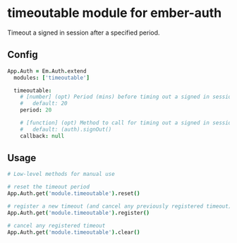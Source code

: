 # timeoutable module for ember-auth

Timeout a signed in session after a specified period.

## Config

```coffeescript
App.Auth = Em.Auth.extend
  modules: ['timeoutable']

  timeoutable:
    # [number] (opt) Period (mins) before timing out a signed in session;
    #   default: 20
    period: 20

    # [function] (opt) Method to call for timing out a signed in session;
    #   default: (auth).signOut()
    callback: null
```

## Usage

```coffeescript
# Low-level methods for manual use

# reset the timeout period
App.Auth.get('module.timeoutable').reset()

# register a new timeout (and cancel any previously registered timeout)
App.Auth.get('module.timeoutable').register()

# cancel any registered timeout
App.Auth.get('module.timeoutable').clear()
```
